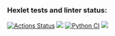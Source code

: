 ### Hexlet tests and linter status:
[![Actions Status](https://github.com/KirVoloff/python-project-50/workflows/hexlet-check/badge.svg)](https://github.com/KirVoloff/python-project-50/actions)
<a href="https://codeclimate.com/github/KirVoloff/python-project-50/maintainability"><img src="https://api.codeclimate.com/v1/badges/33dd7be23993e377a447/maintainability" /></a>
[![Python CI](https://github.com/KirVoloff/python-project-50/actions/workflows/pyci.yml/badge.svg)](https://github.com/KirVoloff/python-project-50/actions/workflows/pyci.yml)
<a href="https://codeclimate.com/github/KirVoloff/python-project-50/test_coverage"><img src="https://api.codeclimate.com/v1/badges/33dd7be23993e377a447/test_coverage" /></a>
